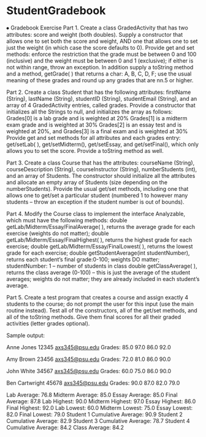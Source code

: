 # StudentGradebook

⦁	Gradebook Exercise
Part 1. Create a class GradedActivity that has two attributes: score and weight (both doubles). Supply a constructor that allows one to set both the score and weight, AND one that allows one to set just the weight (in which case the score defaults to 0). Provide get and set methods: enforce the restriction that the grade must be between 0 and 100 (inclusive) and the weight must be between 0 and 1 (exclusive); if either is not within range, throw an exception. In addition supply a toString method and a method, getGrade( ) that returns a char: A, B, C, D, F; use the usual meaning of these grades and round up any grades that are nn.5 or higher.

Part 2. Create a class Student that has the following attributes: firstName (String), lastName (String), studentID (String), studentEmail (String), and an array of 4 GradedActivity entries, called grades. Provide a constructor that initializes all the Strings to null, and initializes the array as follows:
	Grades[0] is a lab grade and is weighted at 20%
	Grades[1] is a midterm exam grade and is weighted at 30%
	Grades[2] is an essay test and is weighted at 20%, and
	Grades[3] is a final exam and is weighted at 30%
Provide get and set methods for all attributes and each grades entry: get/setLab( ), get/setMidterm(), get/setEssay, and get/setFinal(), which only allows you to set the score. Provide a toString method as well.

Part 3. Create a class Course that has the attributes: courseName (String), courseDescription (String), courseInstructor (String), numberStudents (int), and an array of Students. The constructor should initialize all the attributes and allocate an empty array of Students (size depending on the numberStudents). Provide the usual get/set methods, including one that allows one to get/set a particular student (numbered 1 to however many students – throw an exception if the student number is out of bounds).

Part 4. Modify the Course class to implement the interface Analyzable, which must have the following methods:
	double getLab/Midterm/Essay/FinalAverage( ), returns the average grade for each exercise (weights do not matter);
	double getLab/Midterm/Essay/FinalHighest( ), returns the highest grade for each exercise;
	double getLab/Midterm/Essay/FinalLowest( ), returns the lowest grade for each exercise;
	double getStudentAverage(int studentNumber), returns each student’s final grade:0-100; weights DO matter; studentNumber: 1 – number of students in class
	double getClassAverage( ), returns the class average (0-100) – this is just the average of the student averages; weights do not matter; they are already included in each student’s average.

Part 5. Create a test program that creates a course and assign exactly 4 students to the course; do not prompt the user for this input (use the main routine instead). Test all of the constructors, all of the get/set methods, and all of the toString methods. Give them final scores for all their graded activities (letter grades optional).

Sample output:

Anne Jones
 12345
 axs345@psu.edu
 Grades: 85.0 97.0 86.0 92.0

Amy Brown
 23456
 axs345@psu.edu
 Grades: 72.0 81.0 86.0 90.0

John White
 34567
 axs345@psu.edu
 Grades: 60.0 75.0 86.0 90.0

Ben Cartwright
 45678
 axs345@psu.edu
 Grades: 90.0 87.0 82.0 79.0


Lab Average: 76.8
Midterm Average: 85.0
Essay Average: 85.0
Final Average: 87.8
Lab Highest: 90.0
Midterm Highest: 97.0
Essay Highest: 86.0
Final Highest: 92.0
Lab Lowest: 60.0
Midterm Lowest: 75.0
Essay Lowest: 82.0
Final Lowest: 79.0
Student 1 Cumulative Average: 90.9
Student 2 Cumulative Average: 82.9
Student 3 Cumulative Average: 78.7
Student 4 Cumulative Average: 84.2
Class Average: 84.2
